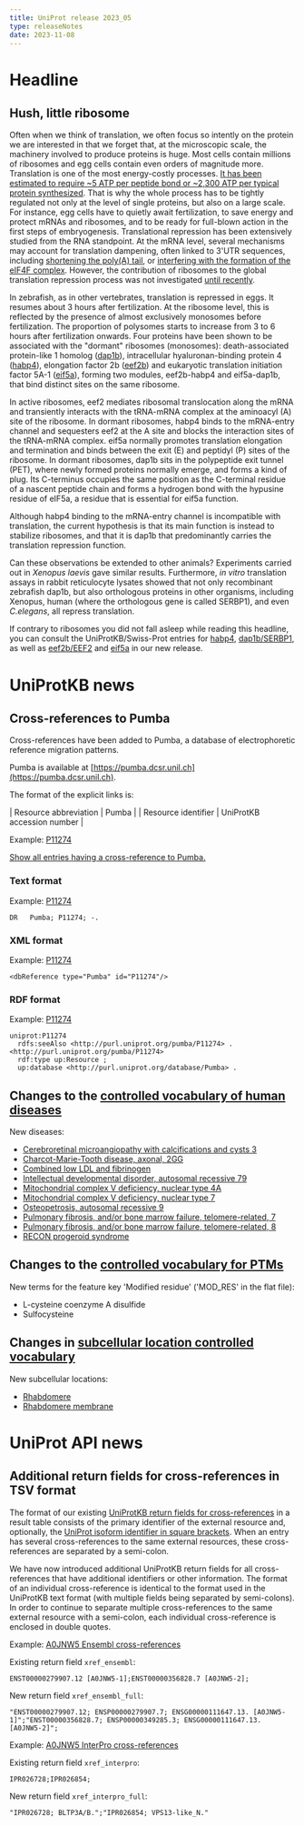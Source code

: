 ```yaml
---
title: UniProt release 2023_05
type: releaseNotes
date: 2023-11-08
---
```


# Headline

## Hush, little ribosome

Often when we think of translation, we often focus so intently on the protein we are interested in that we forget that, at the microscopic scale, the machinery involved to produce proteins is huge. Most cells contain millions of ribosomes and egg cells contain even orders of magnitude more. Translation is one of the most energy-costly processes. [It has been estimated to require ~5 ATP per peptide bond or ~2,300 ATP per typical protein synthesized](https://pubmed.ncbi.nlm.nih.gov/34983947/). That is why the whole process has to be tightly regulated not only at the level of single proteins, but also on a large scale. For instance, egg cells have to quietly await fertilization, to save energy and protect mRNAs and ribosomes, and to be ready for full-blown action in the first steps of embryogenesis. Translational repression has been extensively studied from the RNA standpoint. At the mRNA level, several mechanisms may account for translation dampening, often linked to 3'UTR sequences, including [shortening the poly(A) tail](https://pubmed.ncbi.nlm.nih.gov/36894378/), or [interfering with the formation of the eIF4F complex](https://pubmed.ncbi.nlm.nih.gov/10635326/). However, the contribution of ribosomes to the global translation repression process was not investigated [until recently](https://pubmed.ncbi.nlm.nih.gov/36653451/).

In zebrafish, as in other vertebrates, translation is repressed in eggs. It resumes about 3 hours after fertilization. At the ribosome level, this is reflected by the presence of almost exclusively monosomes before fertilization. The proportion of polysomes starts to increase from 3 to 6 hours after fertilization onwards. Four proteins have been shown to be associated with the "dormant" ribosomes (monosomes): death-associated protein-like 1 homolog ([dap1b](https://www.uniprot.org/uniprotkb/Q9I9N0)), intracellular hyaluronan-binding protein 4 ([habp4](https://www.uniprot.org/uniprotkb/Q5XJA5)), elongation factor 2b ([eef2b](https://www.uniprot.org/uniprotkb/Q6P3J5)) and eukaryotic translation initiation factor 5A-1 ([eif5a](https://www.uniprot.org/uniprotkb/Q6NX89)), forming two modules, eef2b-habp4 and eif5a-dap1b, that bind distinct sites on the same ribosome.

In active ribosomes, eef2 mediates ribosomal translocation along the mRNA and transiently interacts with the tRNA-mRNA complex at the aminoacyl (A) site of the ribosome. In dormant ribosomes, habp4 binds to the mRNA-entry channel and sequesters eef2 at the A site and blocks the interaction sites of the tRNA-mRNA complex. eif5a normally promotes translation elongation and termination and binds between the exit (E) and peptidyl (P) sites of the ribosome. In dormant ribosomes, dap1b sits in the polypeptide exit tunnel (PET), where newly formed proteins normally emerge, and forms a kind of plug. Its C-terminus occupies the same position as the C-terminal residue of a nascent peptide chain and forms a hydrogen bond with the hypusine residue of eIF5a, a residue that is essential for eif5a function.

Although habp4 binding to the mRNA-entry channel is incompatible with translation, the current hypothesis is that its main function is instead to stabilize ribosomes, and that it is dap1b that predominantly carries the translation repression function.

Can these observations be extended to other animals? Experiments carried out in _Xenopus laevis_ gave similar results. Furthermore, _in vitro_ translation assays in rabbit reticulocyte lysates showed that not only recombinant zebrafish dap1b, but also orthologous proteins in other organisms, including Xenopus, human (where the orthologous gene is called SERBP1), and even _C.elegans_, all repress translation.

If contrary to ribosomes you did not fall asleep while reading this headline, you can consult the UniProtKB/Swiss-Prot entries for [habp4](https://www.uniprot.org/uniprotkb?query=gene%3Ahabp4+AND+reviewed%3Atrue), [dap1b/SERBP1](https://www.uniprot.org/uniprotkb?query=gene%3Aserbp1+AND+reviewed%3Atrue+OR+accession%3AQ9I9N0+OR+accession%3AA3KMT2+OR+accession%3AA3KMU5+OR+accession%3AQ9I9N1), as well as [eef2b/EEF2](https://www.uniprot.org/uniprotkb?query=id%3AEF2_*+AND+reviewed%3Atrue+AND+taxonomy_id%3A7742) and [eif5a](https://www.uniprot.org/uniprotkb?query=gene%3AEIF5A+AND+reviewed%3Atrue+AND+taxonomy_id%3A7742) in our new release.

# UniProtKB news

## Cross-references to Pumba

Cross-references have been added to Pumba, a database of electrophoretic reference migration patterns.

Pumba is available at [https://pumba.dcsr.unil.ch](https://pumba.dcsr.unil.ch).

The format of the explicit links is:

| Resource abbreviation | Pumba |
| Resource identifier | UniProtKB accession number |


Example: [P11274](https://www.uniprot.org/uniprotkb/P11274)

[Show all entries having a cross-reference to Pumba.](https://www.uniprot.org/uniprotkb/?query=database:pumba)


### Text format

Example: [P11274](https://rest.uniprot.org/uniprotkb/P11274.txt)

```
DR   Pumba; P11274; -.
```

### XML format

Example: [P11274](https://rest.uniprot.org/uniprotkb/P11274.xml)

```
<dbReference type="Pumba" id="P11274"/>
```

### RDF format

Example: [P11274](https://rest.uniprot.org/uniprotkb/P11274.ttl)

```
uniprot:P11274
  rdfs:seeAlso <http://purl.uniprot.org/pumba/P11274> .
<http://purl.uniprot.org/pumba/P11274>
  rdf:type up:Resource ;
  up:database <http://purl.uniprot.org/database/Pumba> .
```


## Changes to the [controlled vocabulary of human diseases](https://ftp.uniprot.org/pub/databases/uniprot/current_release/knowledgebase/complete/docs/humdisease)

New diseases:

* [Cerebroretinal microangiopathy with calcifications and cysts 3](https://www.uniprot.org/diseases/DI-06680)
* [Charcot-Marie-Tooth disease, axonal, 2GG](https://www.uniprot.org/diseases/DI-06681)
* [Combined low LDL and fibrinogen](https://www.uniprot.org/diseases/DI-06676)
* [Intellectual developmental disorder, autosomal recessive 79](https://www.uniprot.org/diseases/DI-06682)
* [Mitochondrial complex V deficiency, nuclear type 4A](https://www.uniprot.org/diseases/DI-06674)
* [Mitochondrial complex V deficiency, nuclear type 7](https://www.uniprot.org/diseases/DI-06675)
* [Osteopetrosis, autosomal recessive 9](https://www.uniprot.org/diseases/DI-06679)
* [Pulmonary fibrosis, and/or bone marrow failure, telomere-related, 7](https://www.uniprot.org/diseases/DI-06677)
* [Pulmonary fibrosis, and/or bone marrow failure, telomere-related, 8](https://www.uniprot.org/diseases/DI-06678)
* [RECON progeroid syndrome](https://www.uniprot.org/diseases/DI-06683)

## Changes to the [controlled vocabulary for PTMs](https://ftp.uniprot.org/pub/databases/uniprot/current_release/knowledgebase/complete/docs/ptmlist)

New terms for the feature key 'Modified residue' ('MOD_RES' in the flat file):

* L-cysteine coenzyme A disulfide
* Sulfocysteine

## Changes in [subcellular location controlled vocabulary](https://ftp.uniprot.org/pub/databases/uniprot/current_release/knowledgebase/complete/docs/subcell)

New subcellular locations:

* [Rhabdomere](https://www.uniprot.org/locations/SL-0551)
* [Rhabdomere membrane](https://www.uniprot.org/locations/SL-0552)

# UniProt API news

## Additional return fields for cross-references in TSV format

The format of our existing [UniProtKB return fields for cross-references](https://www.uniprot.org/help/return_fields_databases) in a result table consists of the primary identifier of the external resource and, optionally, the [UniProt isoform identifier in square brackets](https://www.uniprot.org/help/isoform_crossreferences). When an entry has several cross-references to the same external resources, these cross-references are separated by a semi-colon.

We have now introduced additional UniProtKB return fields for all cross-references that have additional identifiers or other information. The format of an individual cross-reference is identical to the format used in the UniProtKB text format (with multiple fields being separated by semi-colons). In order to continue to separate multiple cross-references to the same external resource with a semi-colon, each individual cross-reference is enclosed in double quotes.

Example: [A0JNW5 Ensembl cross-references](https://rest.uniprot.org/uniprotkb/A0JNW5.tsv?fields=xref_ensembl)

Existing return field `xref_ensembl`:

```
ENST00000279907.12 [A0JNW5-1];ENST00000356828.7 [A0JNW5-2];
```

New return field `xref_ensembl_full`:

```
"ENST00000279907.12; ENSP00000279907.7; ENSG00000111647.13. [A0JNW5-1]";"ENST00000356828.7; ENSP00000349285.3; ENSG00000111647.13. [A0JNW5-2]";
```

Example: [A0JNW5 InterPro cross-references](https://rest.uniprot.org/uniprotkb/A0JNW5.tsv?fields=xref_interpro)

Existing return field `xref_interpro`:

```
IPR026728;IPR026854;
```

New return field `xref_interpro_full`:

```
"IPR026728; BLTP3A/B.";"IPR026854; VPS13-like_N."
```
